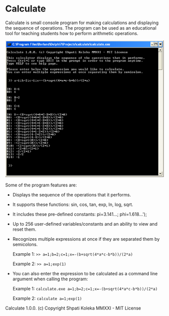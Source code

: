 # Calculate
Calculate is small console program for making calculations and displaying the sequence of operations.
The program can be used as an educational tool for teaching students how to perform arithmetic operations.  

![Calculate](Calculate.png "Calculate")

Some of the program features are:
- Displays the sequence of the operations that it performs.
- It supports these functions: sin, cos, tan, exp, ln, log, sqrt.
- It includes these pre-defined constants: pi=3.141...; phi=1.618...');
- Up to 256 user-defined variables/constants and an ability to view and reset them. 
- Recognizes multiple expressions at once if they are separated them by semicolons.
  
  Example 1: 
  `>> a=1;b=2;c=1;x=-(b+sqrt(4*a*c-b*b))/(2*a)`
  
  Example 2:
  `>> a=1;exp(1)`

- You can also enter the expression to be calculated as a command line argument when calling the program:

  Example 1:
  `calculate.exe a=1;b=2;c=1;x=-(b+sqrt(4*a*c-b*b))/(2*a)`

  Example 2:
  `calculate a=1;exp(1)`


Calculate 1.0.0. (c) Copyright Shpati Koleka MMXXI - MIT License
